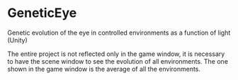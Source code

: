 # GeneticEye
Genetic evolution of the eye in controlled environments as a function of light (Unity)


The entire project is not reflected only in the game window,
it is necessary to have the scene window to see the evolution of all environments.
The one shown in the game window is the average of all the environments.
